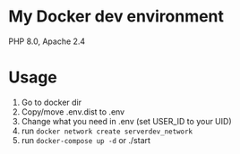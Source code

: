 # My Docker dev environment
PHP 8.0, Apache 2.4

# Usage
1. Go to docker dir
2. Copy/move .env.dist to .env
3. Change what you need in .env (set USER_ID to your UID)
4. run `docker network create serverdev_network`
3. run `docker-compose up -d` or ./start
